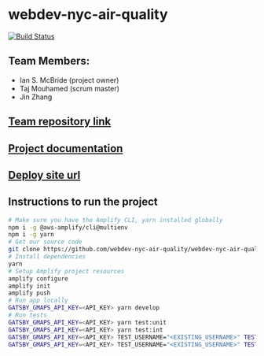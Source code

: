 # webdev-nyc-air-quality

[![Build Status](https://travis-ci.org/webdev-nyc-air-quality/webdev-nyc-air-quality.svg?branch=master)](https://travis-ci.org/webdev-nyc-air-quality/webdev-nyc-air-quality)

## Team Members:
- Ian S. McBride (project owner)
- Taj Mouhamed (scrum master)
- Jin Zhang

## [Team repository link](https://github.com/webdev-nyc-air-quality/webdev-nyc-air-quality)

## [Project documentation](https://webdev-nyc-air-quality.github.io/air-quality-docs/)

## [Deploy site url](https://master.d2mdn3yvvbw50z.amplifyapp.com)


## Instructions to run the project
```bash
# Make sure you have the Amplify CLI, yarn installed globally
npm i -g @aws-amplify/cli@multienv
npm i -g yarn
# Get our source code
git clone https://github.com/webdev-nyc-air-quality/webdev-nyc-air-quality
# Install dependencies
yarn
# Setup Amplify project resources
amplify configure
amplify init
amplify push
# Run app locally
GATSBY_GMAPS_API_KEY=<API_KEY> yarn develop
# Run tests
GATSBY_GMAPS_API_KEY=<API_KEY> yarn test:unit
GATSBY_GMAPS_API_KEY=<API_KEY> yarn test:int
GATSBY_GMAPS_API_KEY=<API_KEY> TEST_USERNAME="<EXISTING_USERNAME>" TEST_PASSWORD="<EXISTING_PASSWORD>" yarn test:e2e:desktop
GATSBY_GMAPS_API_KEY=<API_KEY> TEST_USERNAME="<EXISTING_USERNAME>" TEST_PASSWORD="<EXISTING_PASSWORD>" yarn test:e2e:mobile
```
